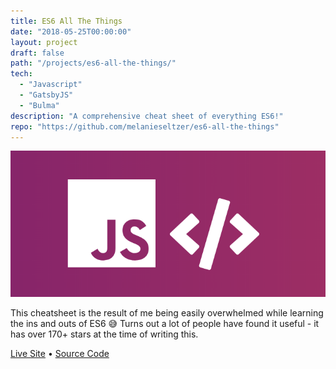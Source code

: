 ```yaml
---
title: ES6 All The Things
date: "2018-05-25T00:00:00"
layout: project
draft: false
path: "/projects/es6-all-the-things/"
tech:
  - "Javascript"
  - "GatsbyJS"
  - "Bulma"
description: "A comprehensive cheat sheet of everything ES6!"
repo: "https://github.com/melanieseltzer/es6-all-the-things"
---
```


![es6.png](./es6.png)

This cheatsheet is the result of me being easily overwhelmed while learning the ins and outs of ES6 😅 Turns out a lot of people have found it useful - it has over 170+ stars at the time of writing this.

<a href="https://melanieseltzer.github.io/es6-all-the-things/" target="_blank">Live Site</a> &bull; <a href="https://github.com/melanieseltzer/es6-all-the-things" target="_blank">Source Code</a>